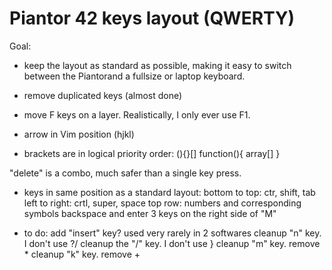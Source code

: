 # Piantor 42 keys layout (QWERTY)

Goal:
- keep the layout as standard as possible, making it easy to switch between the Piantorand a fullsize or laptop keyboard.
- remove duplicated keys (almost done)
- move F keys on a layer. Realistically, I only ever use F1.

- arrow in Vim position (hjkl)

- brackets are in logical priority order: (){}[]
function(){
    array[]
}

"delete" is a combo, much safer than a single key press.

- keys in same position as a standard layout:
bottom to top: ctr, shift, tab 
left to right: crtl, super, space
top row: numbers and corresponding symbols 
backspace and enter
3 keys on the right side of "M"

- to do:
add "insert" key? used very rarely in 2 softwares
cleanup "n" key. I don't use ?/ 
cleanup the "/" key. I don't use }
cleanup "m" key. remove *
cleanup "k" key. remove +




